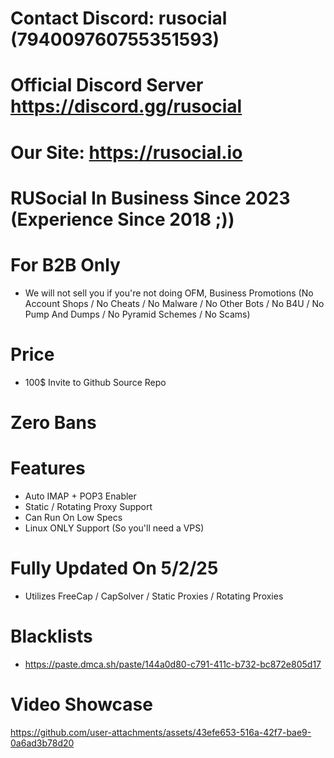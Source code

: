 # Contact Discord: rusocial (794009760755351593)
# Official Discord Server https://discord.gg/rusocial
# Our Site: https://rusocial.io
# RUSocial In Business Since 2023 (Experience Since 2018 ;))

# For B2B Only
- We will not sell you if you're not doing OFM, Business Promotions (No Account Shops / No Cheats / No Malware / No Other Bots / No B4U / No Pump And Dumps / No Pyramid Schemes / No Scams)

# Price
- 100$ Invite to Github Source Repo

# Zero Bans

# Features
- Auto IMAP + POP3 Enabler
- Static / Rotating Proxy Support
- Can Run On Low Specs
- Linux ONLY Support (So you'll need a VPS)

# Fully Updated On 5/2/25
- Utilizes FreeCap / CapSolver / Static Proxies / Rotating Proxies

# Blacklists
- https://paste.dmca.sh/paste/144a0d80-c791-411c-b732-bc872e805d17

# Video Showcase
https://github.com/user-attachments/assets/43efe653-516a-42f7-bae9-0a6ad3b78d20


